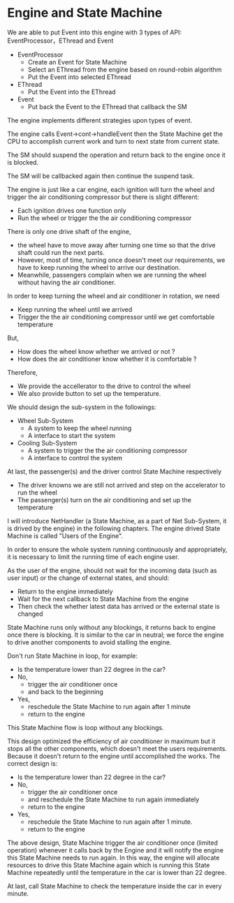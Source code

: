 # Engine and State Machine

We are able to put Event into this engine with 3 types of API: EventProcessor，EThread and Event

  - EventProcessor
    - Create an Event for State Machine
    - Select an EThread from the engine based on round-robin algorithm 
    - Put the Event into selected EThread
  - EThread
    - Put the Event into the EThread
  - Event
    - Put back the Event to the EThread that callback the SM

The engine implements different strategies upon types of event.

The engine calls Event->cont->handleEvent then the State Machine get the CPU to accomplish current work and turn to next state from current state.

The SM should suspend the operation and return back to the engine once it is blocked.

The SM will be callbacked again then continue the suspend task.

The engine is just like a car engine, each ignition will turn the wheel and trigger the air conditioning compressor but there is slight different: 

- Each ignition drives one function only
- Run the wheel or trigger the the air conditioning compressor

There is only one drive shaft of the engine, 

- the wheel have to move away after turning one time so that the drive shaft could run the next parts.
- However, most of time, turning once doesn't meet our requirements, we have to keep running the wheel to arrive our destination. 
- Meanwhile, passengers complain when we are running the wheel without having the air conditioner. 

In order to keep turning the wheel and air conditioner in rotation, we need

- Keep running the wheel until we arrived
- Trigger the the air conditioning compressor until we get comfortable temperature

But,

- How does the wheel know whether we arrived or not ? 
- How does the air conditioner know whether it is comfortable ?

Therefore, 

- We provide the accellerator to the drive to control the wheel
- We also provide button to set up the temperature.

We should design the sub-system in the followings:

- Wheel Sub-System
  - A system to keep the wheel running
  - A interface to start the system
- Cooling Sub-System
  - A system to trigger the the air conditioning compressor
  - A interface to control the system

At last, the passenger(s) and the driver control State Machine respectively
- The driver knowns we are still not arrived and step on the accelerator to run the wheel
- The passenger(s) turn on the air conditioning and set up the temperature

I will introduce NetHandler (a State Machine, as a part of Net Sub-System, it is drived by the engine) in the following chapters.
The engine drived State Machine is called "Users of the Engine".

In order to ensure the whole system running continuously and appropriately, it is necessary to limit the running time of each engine user.

As the user of the engine, should not wait for the incoming data (such as user input) or the change of external states, and should:

- Return to the engine immediately
- Wait for the next callback to State Machine from the engine
- Then check the whether latest data has arrived or the external state is changed

State Machine runs only without any blockings, it returns back to engine once there is blocking. 
It is similar to the car in neutral; we force the engine to drive another components to avoid stalling the engine.

Don't run State Machine in loop, for example:

- Is the temperature lower than 22 degree in the car?
- No, 
  - trigger the air conditioner once
  - and back to the beginning
- Yes, 
  - reschedule the State Machine to run again after 1 minute
  - return to the engine

This State Machine flow is loop without any blockings.

This design optimized the efficiency of air conditioner in maximum but it stops all the other components, which doesn't meet the users requirements.
Because it doesn't return to the engine until accomplished the works.
The correct design is:

- Is the temperature lower than 22 degree in the car?
- No, 
  - trigger the air conditioner once 
  - and reschedule the State Machine to run again immediately
  - return to the engine
- Yes, 
  - reschedule the State Machine to run again after 1 minute.
  - return to the engine

The above design, State Machine trigger the air conditioner once (limited operation) whenever it calls back by the Engine and it will notify the engine this State Machine needs to run again. 
In this way, the engine will allocate resources to drive this State Machine again which is running this State Machine repeatedly until the temperature in the car is lower than 22 degree.

At last, call State Machine to check the temperature inside the car in every minute.
